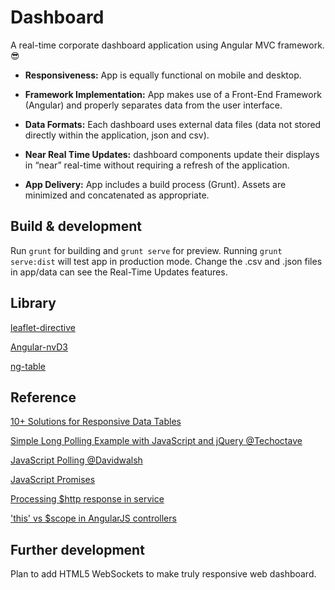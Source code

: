 # Dashboard
A real-time corporate dashboard application using Angular MVC framework. :sunglasses:

- **Responsiveness:** App is equally functional on mobile and desktop.

- **Framework Implementation:** App makes use of a Front-End Framework (Angular) and properly separates data from the user interface.

- **Data Formats:** Each dashboard uses external data files (data not stored directly within the application, json and csv).

- **Near Real Time Updates:** dashboard components update their displays in “near” real-time without requiring a refresh of the application.

- **App Delivery:** App includes a build process (Grunt). Assets are minimized and concatenated as appropriate.

## Build & development
Run `grunt` for building and `grunt serve` for preview.
Running `grunt serve:dist` will test app in production mode.
Change the .csv and .json files in app/data can see the Real-Time Updates features. 

## Library
[leaflet-directive](http://tombatossals.github.io/angular-leaflet-directive/#!/)

[Angular-nvD3](http://krispo.github.io/angular-nvd3/#/)

[ng-table](http://ng-table.com/#/)

## Reference
[10+ Solutions for Responsive Data Tables](http://exisweb.net/responsive-table-plugins-and-patterns)

[Simple Long Polling Example with JavaScript and jQuery @Techoctave](https://techoctave.com/c7/posts/60-simple-long-polling-example-with-javascript-and-jquery)

[JavaScript Polling @Davidwalsh](https://davidwalsh.name/javascript-polling)

[JavaScript Promises](http://www.html5rocks.com/en/tutorials/es6/promises/)

[Processing $http response in service](http://stackoverflow.com/questions/12505760/processing-http-response-in-service)

['this' vs $scope in AngularJS controllers](http://stackoverflow.com/questions/11605917/this-vs-scope-in-angularjs-controllers)

## Further development
Plan to add HTML5 WebSockets to make truly responsive web dashboard.
